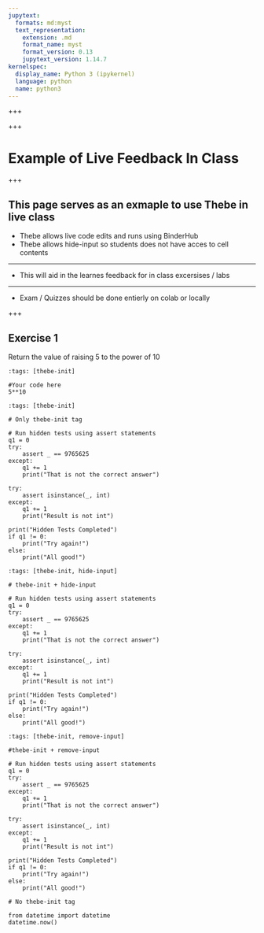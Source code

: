```yaml
---
jupytext:
  formats: md:myst
  text_representation:
    extension: .md
    format_name: myst
    format_version: 0.13
    jupytext_version: 1.14.7
kernelspec:
  display_name: Python 3 (ipykernel)
  language: python
  name: python3
---
```


<script type="text/javascript" src="https://unpkg.com/thebe@rc/lib/index.js"></script>
<link rel="stylesheet" href="https://unpkg.com/thebe@thebe@rc/lib/thebe.css" />

+++

<script type="text/x-thebe-config">
  {
      useBinder: true,
      binderSettings: {
          repo: "Wino1301/MME1205"
      },
      mountActivateWidget: true,
      mountStatusWidget: true,
  }
</script>

+++

# Example of Live Feedback In Class

+++

This page serves as an exmaple to use Thebe in live class 
---
- Thebe allows live code edits and runs using BinderHub 
- Thebe allows hide-input so students does not have acces to cell contents

--- 
- This will aid in the learnes feedback for in class excersises / labs
---
- Exam / Quizzes should be done entierly on colab or locally

+++

## Exercise 1

Return the value of raising 5 to the power of 10

```{code-cell} ipython3
:tags: [thebe-init]

#Your code here
5**10
```

```{code-cell} ipython3
:tags: [thebe-init]

# Only thebe-init tag

# Run hidden tests using assert statements
q1 = 0
try: 
    assert _ == 9765625
except: 
    q1 += 1
    print("That is not the correct answer")
    
try:
    assert isinstance(_, int)
except: 
    q1 += 1
    print("Result is not int")

print("Hidden Tests Completed")
if q1 != 0:
    print("Try again!")
else: 
    print("All good!")
```

```{code-cell} ipython3
:tags: [thebe-init, hide-input]

# thebe-init + hide-input

# Run hidden tests using assert statements
q1 = 0
try: 
    assert _ == 9765625
except: 
    q1 += 1
    print("That is not the correct answer")
    
try:
    assert isinstance(_, int)
except: 
    q1 += 1
    print("Result is not int")

print("Hidden Tests Completed")
if q1 != 0:
    print("Try again!")
else: 
    print("All good!")
```

```{code-cell} ipython3
:tags: [thebe-init, remove-input]

#thebe-init + remove-input

# Run hidden tests using assert statements
q1 = 0
try: 
    assert _ == 9765625
except: 
    q1 += 1
    print("That is not the correct answer")
    
try:
    assert isinstance(_, int)
except: 
    q1 += 1
    print("Result is not int")

print("Hidden Tests Completed")
if q1 != 0:
    print("Try again!")
else: 
    print("All good!")
```

```{code-cell} ipython3
# No thebe-init tag

from datetime import datetime
datetime.now()
```

```{code-cell} ipython3

```
